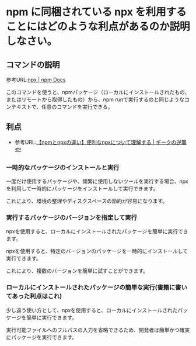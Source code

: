 # npm に同梱されている npx を利用することにはどのような利点があるのか説明しなさい。

## コマンドの説明

参考URL:[npx | npm Docs](https://docs.npmjs.com/cli/v11/commands/npx)

このコマンドを使うと、npmパッケージ（ローカルにインストールされたもの、またはリモートから取得したもの）から、npm runで実行するのと同じようなコンテキストで、任意のコマンドを実行できる。

## 利点

- 参考URL:[【npmとnpxの違い】便利なnpxについて理解する | ギークの逆襲 🐟](https://www.geeklibrary.jp/counter-attack/npx/)

### 一時的なパッケージのインストールと実行

一度だけ使用するパッケージや、頻繁に使用しないツールを実行する場合、npxを利用して一時的にパッケージをインストールして実行できます。

これにより、環境の整理やディスクスペースの節約が容易になります。

### 実行するパッケージのバージョンを指定して実行

npxを使用すると、ローカルにインストールされたパッケージを簡単に実行できます。

npxを使用すると、特定のバージョンのパッケージを一時的にインストールして実行できます。

これにより、複数のバージョンを簡単に試すことができます。

### ローカルにインストールされたパッケージの簡単な実行(書籍に書いてあった利点はこれ)

少し違う使い方として、npxを使用すると、ローカルにインストールされたパッケージを簡単に実行できます。

実行可能ファイルへのフルパスの入力を省略できるため、開発者は簡単かつ確実にパッケージを実行できます。

